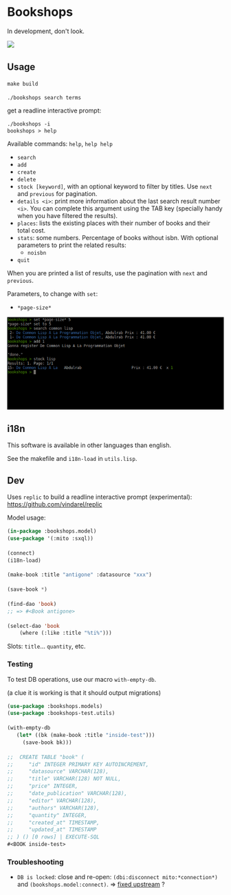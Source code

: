 # Bookshops

In development, don't look.

![](https://gitlab.com/vindarel/cl-bookshops/badges/master/pipeline.svg)

## Usage

    make build

    ./bookshops search terms

get a readline interactive prompt:

    ./bookshops -i
    bookshops > help

Available commands: `help`, `help help`

- `search`
- `add`
- `create`
- `delete`
- `stock [keyword]`, with an optional keyword to filter by titles. Use `next` and `previous` for pagination.
- `details <i>`: print more information about the last search result
  number `<i>`. You can complete this argument using the TAB key
  (specially handy when you have filtered the results).
- `places`: lists the existing places with their number of books and their total cost.
- `stats`: some numbers. Percentage of books without isbn. With optional parameters to print the related results:
  - `noisbn`
- `quit`

When you are printed a list of results, use the pagination with `next` and `previous`.

Parameters, to change with `set`:

- `*page-size*`


![](img.png)

## i18n

This software is available in other languages than english.

See the makefile and `i18n-load` in `utils.lisp`.


## Dev

Uses `replic` to build a readline interactive prompt (experimental):
https://github.com/vindarel/replic

Model usage:

```lisp
(in-package :bookshops.model)
(use-package '(:mito :sxql))

(connect)
(i18n-load)

(make-book :title "antigone" :datasource "xxx")

(save-book *)

(find-dao 'book)
;; => #<Book antigone>

(select-dao 'book
    (where (:like :title "%ti%")))
```

Slots: `title`... `quantity`, etc.

### Testing

To test DB operations, use our macro `with-empty-db`.

(a clue it is working is that it should output migrations)

```lisp
(use-package :bookshops.models)
(use-package :bookshops-test.utils)

(with-empty-db
   (let* ((bk (make-book :title "inside-test")))
     (save-book bk)))

;;  CREATE TABLE "book" (
;;     "id" INTEGER PRIMARY KEY AUTOINCREMENT,
;;     "datasource" VARCHAR(128),
;;     "title" VARCHAR(128) NOT NULL,
;;     "price" INTEGER,
;;     "date_publication" VARCHAR(128),
;;     "editor" VARCHAR(128),
;;     "authors" VARCHAR(128),
;;     "quantity" INTEGER,
;;     "created_at" TIMESTAMP,
;;     "updated_at" TIMESTAMP
;; ) () [0 rows] | EXECUTE-SQL
#<BOOK inside-test>
```

### Troubleshooting

- `DB is locked`: close and re-open: `(dbi:disconnect mito:*connection*)` and `(bookshops.model:connect)`. => [fixed upstream](https://github.com/fukamachi/mito/pull/28#issuecomment-377450798) ?
